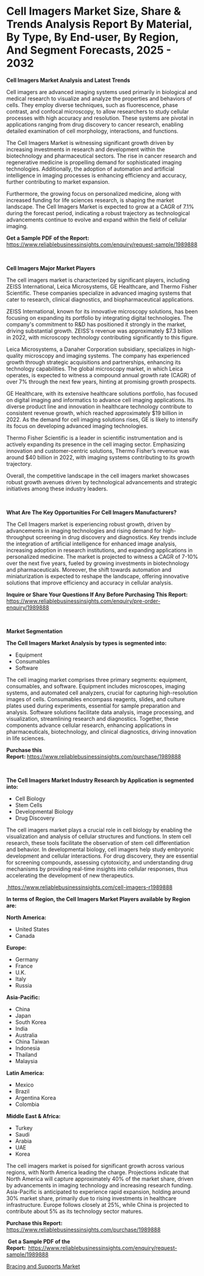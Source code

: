 <p><h1>Cell Imagers Market Size, Share & Trends Analysis Report By Material, By Type, By End-user, By Region, And Segment Forecasts, 2025 - 2032</h1></p><p><strong>Cell Imagers Market Analysis and Latest Trends</strong></p>
<p><p>Cell imagers are advanced imaging systems used primarily in biological and medical research to visualize and analyze the properties and behaviors of cells. They employ diverse techniques, such as fluorescence, phase contrast, and confocal microscopy, to allow researchers to study cellular processes with high accuracy and resolution. These systems are pivotal in applications ranging from drug discovery to cancer research, enabling detailed examination of cell morphology, interactions, and functions.</p><p>The Cell Imagers Market is witnessing significant growth driven by increasing investments in research and development within the biotechnology and pharmaceutical sectors. The rise in cancer research and regenerative medicine is propelling demand for sophisticated imaging technologies. Additionally, the adoption of automation and artificial intelligence in imaging processes is enhancing efficiency and accuracy, further contributing to market expansion.</p><p>Furthermore, the growing focus on personalized medicine, along with increased funding for life sciences research, is shaping the market landscape. The Cell Imagers Market is expected to grow at a CAGR of 7.1% during the forecast period, indicating a robust trajectory as technological advancements continue to evolve and expand within the field of cellular imaging.</p></p>
<p><strong>Get a Sample PDF of the Report:&nbsp;</strong> <a href="https://www.reliablebusinessinsights.com/enquiry/request-sample/1989888?utm_campaign=2788&utm_medium=2&utm_source=Github&utm_content=ia&utm_term=04032025&utm_id=cell-imagers">https://www.reliablebusinessinsights.com/enquiry/request-sample/1989888</a></p>
<p>&nbsp;</p>
<p><strong>Cell Imagers Major Market Players</strong></p>
<p><p>The cell imagers market is characterized by significant players, including ZEISS International, Leica Microsystems, GE Healthcare, and Thermo Fisher Scientific. These companies specialize in advanced imaging systems that cater to research, clinical diagnostics, and biopharmaceutical applications.</p><p>ZEISS International, known for its innovative microscopy solutions, has been focusing on expanding its portfolio by integrating digital technologies. The company's commitment to R&D has positioned it strongly in the market, driving substantial growth. ZEISS's revenue was approximately $7.3 billion in 2022, with microscopy technology contributing significantly to this figure.</p><p>Leica Microsystems, a Danaher Corporation subsidiary, specializes in high-quality microscopy and imaging systems. The company has experienced growth through strategic acquisitions and partnerships, enhancing its technology capabilities. The global microscopy market, in which Leica operates, is expected to witness a compound annual growth rate (CAGR) of over 7% through the next few years, hinting at promising growth prospects.</p><p>GE Healthcare, with its extensive healthcare solutions portfolio, has focused on digital imaging and informatics to advance cell imaging applications. Its diverse product line and innovation in healthcare technology contribute to consistent revenue growth, which reached approximately $19 billion in 2022. As the demand for cell imaging solutions rises, GE is likely to intensify its focus on developing advanced imaging technologies.</p><p>Thermo Fisher Scientific is a leader in scientific instrumentation and is actively expanding its presence in the cell imaging sector. Emphasizing innovation and customer-centric solutions, Thermo Fisher’s revenue was around $40 billion in 2022, with imaging systems contributing to its growth trajectory.</p><p>Overall, the competitive landscape in the cell imagers market showcases robust growth avenues driven by technological advancements and strategic initiatives among these industry leaders.</p></p>
<p>&nbsp;</p>
<p><strong>What Are The Key Opportunities For Cell Imagers Manufacturers?</strong></p>
<p><p>The Cell Imagers market is experiencing robust growth, driven by advancements in imaging technologies and rising demand for high-throughput screening in drug discovery and diagnostics. Key trends include the integration of artificial intelligence for enhanced image analysis, increasing adoption in research institutions, and expanding applications in personalized medicine. The market is projected to witness a CAGR of 7-10% over the next five years, fueled by growing investments in biotechnology and pharmaceuticals. Moreover, the shift towards automation and miniaturization is expected to reshape the landscape, offering innovative solutions that improve efficiency and accuracy in cellular analysis.</p></p>
<p><strong>Inquire or Share Your Questions If Any Before Purchasing This Report:</strong> <a href="https://www.reliablebusinessinsights.com/enquiry/pre-order-enquiry/1989888?utm_campaign=2788&utm_medium=2&utm_source=Github&utm_content=ia&utm_term=04032025&utm_id=cell-imagers">https://www.reliablebusinessinsights.com/enquiry/pre-order-enquiry/1989888</a></p>
<p>&nbsp;</p>
<p><strong>Market Segmentation</strong></p>
<p><strong>The Cell Imagers Market Analysis by types is segmented into:</strong></p>
<p><ul><li>Equipment</li><li>Consumables</li><li>Software</li></ul></p>
<p><p>The cell imaging market comprises three primary segments: equipment, consumables, and software. Equipment includes microscopes, imaging systems, and automated cell analyzers, crucial for capturing high-resolution images of cells. Consumables encompass reagents, slides, and culture plates used during experiments, essential for sample preparation and analysis. Software solutions facilitate data analysis, image processing, and visualization, streamlining research and diagnostics. Together, these components advance cellular research, enhancing applications in pharmaceuticals, biotechnology, and clinical diagnostics, driving innovation in life sciences.</p></p>
<p><strong>Purchase this Report:&nbsp;</strong><a href="https://www.reliablebusinessinsights.com/purchase/1989888?utm_campaign=2788&utm_medium=2&utm_source=Github&utm_content=ia&utm_term=04032025&utm_id=cell-imagers">https://www.reliablebusinessinsights.com/purchase/1989888</a></p>
<p>&nbsp;</p>
<p><strong>The Cell Imagers Market Industry Research by Application is segmented into:</strong></p>
<p><ul><li>Cell Biology</li><li>Stem Cells</li><li>Developmental Biology</li><li>Drug Discovery</li></ul></p>
<p><p>The cell imagers market plays a crucial role in cell biology by enabling the visualization and analysis of cellular structures and functions. In stem cell research, these tools facilitate the observation of stem cell differentiation and behavior. In developmental biology, cell imagers help study embryonic development and cellular interactions. For drug discovery, they are essential for screening compounds, assessing cytotoxicity, and understanding drug mechanisms by providing real-time insights into cellular responses, thus accelerating the development of new therapeutics.</p></p>
<p><a href="https://www.reliablebusinessinsights.com/cell-imagers-r1989888?utm_campaign=2788&utm_medium=2&utm_source=Github&utm_content=ia&utm_term=04032025&utm_id=cell-imagers">&nbsp;https://www.reliablebusinessinsights.com/cell-imagers-r1989888</a></p>
<p><strong>In terms of Region, the Cell Imagers Market Players available by Region are:</strong></p>
<p>
    <p> <strong> North America: </strong>
        <ul>
            <li>United States</li>
            <li>Canada</li>
        </ul>
        </p> 
    <p> <strong> Europe: </strong>
        <ul>
            <li>Germany</li>
            <li>France</li>
            <li>U.K.</li>
            <li>Italy</li>
            <li>Russia</li>
        </ul>
        </p> 
    <p> <strong> Asia-Pacific: </strong>
        <ul>
            <li>China</li>
            <li>Japan</li>
            <li>South Korea</li>
            <li>India</li>
            <li>Australia</li>
            <li>China Taiwan</li>
            <li>Indonesia</li>
            <li>Thailand</li>
            <li>Malaysia</li>
        </ul>
        </p> 
    <p> <strong> Latin America: </strong>
        <ul>
            <li>Mexico</li>
            <li>Brazil</li>
            <li>Argentina Korea</li>
            <li>Colombia</li>
        </ul>
        </p> 
    <p> <strong> Middle East & Africa: </strong>
        <ul>
            <li>Turkey</li>
            <li>Saudi</li>
            <li>Arabia</li>
            <li>UAE</li>
            <li>Korea</li>
        </ul>
    </p>
    </p>
<p><p>The cell imagers market is poised for significant growth across various regions, with North America leading the charge. Projections indicate that North America will capture approximately 40% of the market share, driven by advancements in imaging technology and increasing research funding. Asia-Pacific is anticipated to experience rapid expansion, holding around 30% market share, primarily due to rising investments in healthcare infrastructure. Europe follows closely at 25%, while China is projected to contribute about 5% as its technology sector matures.</p></p>
<p><strong>Purchase this Report: </strong><a href="https://www.reliablebusinessinsights.com/purchase/1989888?utm_campaign=2788&utm_medium=2&utm_source=Github&utm_content=ia&utm_term=04032025&utm_id=cell-imagers">https://www.reliablebusinessinsights.com/purchase/1989888</a></p>
<p>&nbsp;<strong>Get a Sample PDF of the Report:&nbsp;&nbsp;</strong><a href="https://www.reliablebusinessinsights.com/enquiry/request-sample/1989888?utm_campaign=2788&utm_medium=2&utm_source=Github&utm_content=ia&utm_term=04032025&utm_id=cell-imagers">https://www.reliablebusinessinsights.com/enquiry/request-sample/1989888</a></p>
<p><strong></strong></p>
<p><p><a href="https://github.com/tumacaakesha78/Market-Research-Report-List-1/blob/main/bracing-and-supports-market.md?utm_campaign=2788&utm_medium=2&utm_source=Github&utm_content=ia&utm_term=04032025&utm_id=cell-imagers">Bracing and Supports Market</a></p></p>